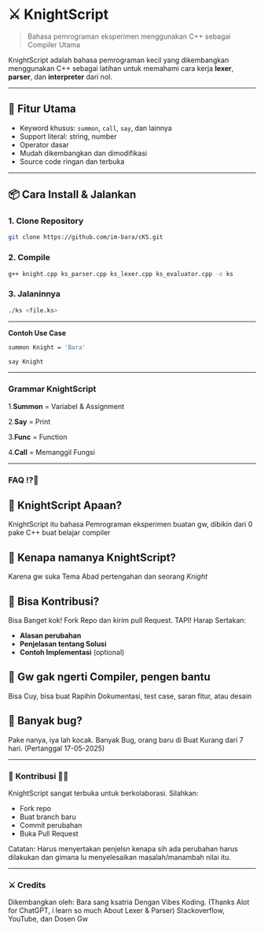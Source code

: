 # ⚔️ KnightScript

> Bahasa pemrograman eksperimen menggunakan C++ sebagai Compiler Utama

KnightScript adalah bahasa pemrograman kecil yang dikembangkan menggunakan C++ sebagai latihan untuk memahami cara kerja **lexer**, **parser**, dan **interpreter** dari nol.

---

## 🚀 Fitur Utama

- Keyword khusus: `summon`, `call`, `say`, dan lainnya
- Support literal: string, number
- Operator dasar
- Mudah dikembangkan dan dimodifikasi
- Source code ringan dan terbuka

---

## 📦 Cara Install & Jalankan

### 1. Clone Repository
```bash
git clone https://github.com/im-bara/cKS.git
```

### 2. Compile
```bash
g++ knight.cpp ks_parser.cpp ks_lexer.cpp ks_evaluator.cpp -o ks
```

### 3. Jalaninnya
```bash
./ks <file.ks>
```

---
**Contoh Use Case**
```bash
summon Knight = 'Bara'

say Knight
```

---
### Grammar KnightScript
1.**Summon** = Variabel & Assignment

2.**Say** = Print

3.**Func** = Function

4.**Call** = Memanggil Fungsi


---
### FAQ ⁉️🤔

## 🤔 KnightScript Apaan?
KnightScript itu bahasa Pemrograman eksperimen buatan gw, dibikin dari 0 pake C++ buat belajar compiler
## 🤔 Kenapa namanya KnightScript?
Karena gw suka Tema Abad pertengahan dan seorang *Knight*
## 🤔 Bisa Kontribusi?
Bisa Banget kok! Fork Repo dan kirim pull Request.
TAPI! Harap Sertakan:
- **Alasan perubahan**
- **Penjelasan tentang Solusi**
- **Contoh Implementasi** (optional)
## 🤔 Gw gak ngerti Compiler, pengen bantu
Bisa Cuy, bisa buat Rapihin Dokumentasi, test case, saran fitur, atau desain
## 🤔 Banyak bug?
Pake nanya, iya lah kocak. Banyak Bug, orang baru di Buat Kurang dari 7 hari. (Pertanggal 17-05-2025)

---
### 🥶 Kontribusi ⛓️‍💥
KnightScript sangat terbuka untuk berkolaborasi. Silahkan:
- Fork repo
- Buat branch baru
- Commit perubahan
- Buka Pull Request

Catatan: Harus menyertakan penjelsn kenapa sih ada perubahan harus dilakukan dan gimana lu menyelesaikan masalah/manambah nilai itu.

---
### ⚔️ Credits
Dikembangkan oleh: Bara sang ksatria
Dengan Vibes Koding. (Thanks Alot for ChatGPT, i learn so much About Lexer & Parser)
Stackoverflow, YouTube, dan Dosen Gw
